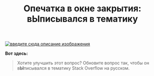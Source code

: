 ﻿---
title: "Опечатка в окне закрытия: вЫписывался в тематику"
se.owner.user_id: 336315
se.owner.display_name: "Egorithm"
se.owner.link: "https://ru.meta.stackoverflow.com/users/336315/egorithm"
se.link: "https://ru.meta.stackoverflow.com/questions/10712/%d0%9e%d0%bf%d0%b5%d1%87%d0%b0%d1%82%d0%ba%d0%b0-%d0%b2-%d0%be%d0%ba%d0%bd%d0%b5-%d0%b7%d0%b0%d0%ba%d1%80%d1%8b%d1%82%d0%b8%d1%8f-%d0%b2%d0%ab%d0%bf%d0%b8%d1%81%d1%8b%d0%b2%d0%b0%d0%bb%d1%81%d1%8f-%d0%b2-%d1%82%d0%b5%d0%bc%d0%b0%d1%82%d0%b8%d0%ba%d1%83"
se.question_id: 10712
se.post_type: question
---
<p><a href="https://i.stack.imgur.com/j7gfH.png" rel="nofollow noreferrer"><img src="https://i.stack.imgur.com/j7gfH.png" alt="введите сюда описание изображения" /></a></p>
<p><strong>Вот здесь:</strong></p>
<blockquote>
<p>Хотите улучшить этот вопрос? Обновите вопрос так, чтобы он
в<strong>Ы</strong>писывался в тематику Stack Overflow на русском.</p>
</blockquote>
